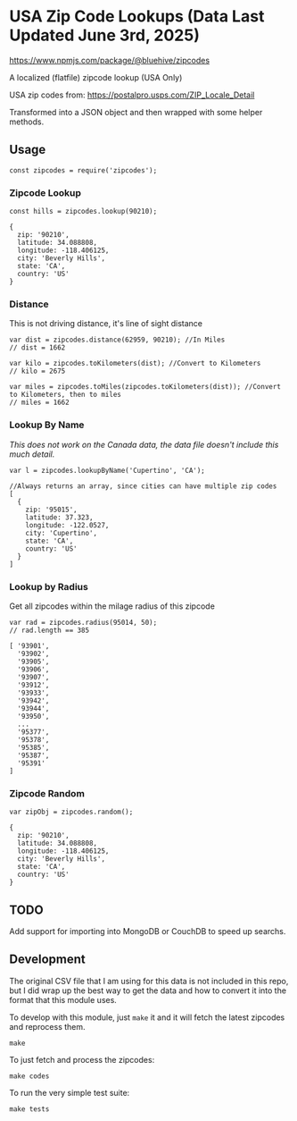 # USA Zip Code Lookups (Data Last Updated June 3rd, 2025)

https://www.npmjs.com/package/@bluehive/zipcodes

A localized (flatfile) zipcode lookup (USA Only)

USA zip codes from: https://postalpro.usps.com/ZIP_Locale_Detail

Transformed into a JSON object and then wrapped with some helper methods.

## Usage

```
const zipcodes = require('zipcodes');
```

### Zipcode Lookup

```
const hills = zipcodes.lookup(90210);

{
  zip: '90210',
  latitude: 34.088808,
  longitude: -118.406125,
  city: 'Beverly Hills',
  state: 'CA',
  country: 'US'
}
```

### Distance

This is not driving distance, it's line of sight distance

```
var dist = zipcodes.distance(62959, 90210); //In Miles
// dist = 1662

var kilo = zipcodes.toKilometers(dist); //Convert to Kilometers
// kilo = 2675

var miles = zipcodes.toMiles(zipcodes.toKilometers(dist)); //Convert to Kilometers, then to miles
// miles = 1662
```

### Lookup By Name


*This does not work on the Canada data, the data file doesn't include this much detail.*

```
var l = zipcodes.lookupByName('Cupertino', 'CA');

//Always returns an array, since cities can have multiple zip codes
[
  {
    zip: '95015',
    latitude: 37.323,
    longitude: -122.0527,
    city: 'Cupertino',
    state: 'CA',
    country: 'US'
  }
]
```

### Lookup by Radius

Get all zipcodes within the milage radius of this zipcode

```
var rad = zipcodes.radius(95014, 50);
// rad.length == 385

[ '93901',
  '93902',
  '93905',
  '93906',
  '93907',
  '93912',
  '93933',
  '93942',
  '93944',
  '93950',
  ...
  '95377',
  '95378',
  '95385',
  '95387',
  '95391' 
]
```

### Zipcode Random

```
var zipObj = zipcodes.random();

{ 
  zip: '90210',
  latitude: 34.088808,
  longitude: -118.406125,
  city: 'Beverly Hills',
  state: 'CA',
  country: 'US'
}
```

## TODO

Add support for importing into MongoDB or CouchDB to speed up searchs.

## Development

The original CSV file that I am using for this data is not included in this repo, but I did wrap up
the best way to get the data and how to convert it into the format that this module uses.

To develop with this module, just `make` it and it will fetch the latest zipcodes and reprocess them.

```
make
```

To just fetch and process the zipcodes:

```
make codes
```

To run the very simple test suite:

```
make tests
```
